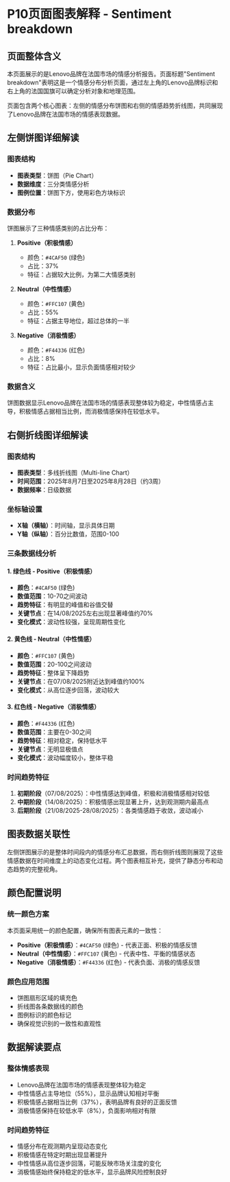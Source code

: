 # P10页面图表解释 - Sentiment breakdown

## 页面整体含义

本页面展示的是Lenovo品牌在法国市场的情感分析报告。页面标题"Sentiment breakdown"表明这是一个情感分布分析页面，通过左上角的Lenovo品牌标识和右上角的法国国旗可以确定分析对象和地理范围。

页面包含两个核心图表：左侧的情感分布饼图和右侧的情感趋势折线图，共同展现了Lenovo品牌在法国市场的情感表现数据。

## 左侧饼图详细解读

### 图表结构
- **图表类型**：饼图（Pie Chart）
- **数据维度**：三分类情感分析
- **图例位置**：饼图下方，使用彩色方块标识

### 数据分布
饼图展示了三种情感类别的占比分布：

1. **Positive（积极情感）**
   - 颜色：`#4CAF50` (绿色)
   - 占比：37%
   - 特征：占据较大比例，为第二大情感类别

2. **Neutral（中性情感）**
   - 颜色：`#FFC107` (黄色)
   - 占比：55%
   - 特征：占据主导地位，超过总体的一半

3. **Negative（消极情感）**
   - 颜色：`#F44336` (红色)
   - 占比：8%
   - 特征：占比最小，显示负面情感相对较少

### 数据含义
饼图数据显示Lenovo品牌在法国市场的情感表现整体较为稳定，中性情感占主导，积极情感占据相当比例，而消极情感保持在较低水平。

## 右侧折线图详细解读

### 图表结构
- **图表类型**：多线折线图（Multi-line Chart）
- **时间范围**：2025年8月7日至2025年8月28日（约3周）
- **数据频率**：日级数据

### 坐标轴设置
- **X轴（横轴）**：时间轴，显示具体日期
- **Y轴（纵轴）**：百分比数值，范围0-100

### 三条数据线分析

#### 1. 绿色线 - Positive（积极情感）
- **颜色**：`#4CAF50` (绿色)
- **数值范围**：10-70之间波动
- **趋势特征**：有明显的峰值和谷值交替
- **关键节点**：在14/08/2025左右出现显著峰值约70%
- **变化模式**：波动性较强，呈现周期性变化

#### 2. 黄色线 - Neutral（中性情感）
- **颜色**：`#FFC107` (黄色)
- **数值范围**：20-100之间波动
- **趋势特征**：整体呈下降趋势
- **关键节点**：在07/08/2025附近达到峰值约100%
- **变化模式**：从高位逐步回落，波动较大

#### 3. 红色线 - Negative（消极情感）
- **颜色**：`#F44336` (红色)
- **数值范围**：主要在0-30之间
- **趋势特征**：相对稳定，保持低水平
- **关键节点**：无明显极值点
- **变化模式**：波动幅度较小，整体平稳

### 时间趋势特征
1. **初期阶段**（07/08/2025）：中性情感达到峰值，积极和消极情感相对较低
2. **中期阶段**（14/08/2025）：积极情感出现显著上升，达到观测期内最高点
3. **后期阶段**（21/08/2025-28/08/2025）：各类情感趋于收敛，波动减小

## 图表数据关联性

左侧饼图展示的是整体时间段内的情感分布汇总数据，而右侧折线图则展现了这些情感数据在时间维度上的动态变化过程。两个图表相互补充，提供了静态分布和动态趋势的完整视角。

## 颜色配置说明

### 统一颜色方案
本页面采用统一的颜色配置，确保所有图表元素的一致性：

- **Positive（积极情感）**：`#4CAF50` (绿色) - 代表正面、积极的情感反馈
- **Neutral（中性情感）**：`#FFC107` (黄色) - 代表中性、平衡的情感状态  
- **Negative（消极情感）**：`#F44336` (红色) - 代表负面、消极的情感反馈

### 颜色应用范围
- 饼图扇形区域的填充色
- 折线图各条数据线的颜色
- 图例标识的颜色标记
- 确保视觉识别的一致性和直观性

## 数据解读要点

### 整体情感表现
- Lenovo品牌在法国市场的情感表现整体较为稳定
- 中性情感占主导地位（55%），显示品牌认知相对平衡
- 积极情感占据相当比例（37%），表明品牌有良好的正面反馈
- 消极情感保持在较低水平（8%），负面影响相对有限

### 时间趋势特征
- 情感分布在观测期内呈现动态变化
- 积极情感在特定时期出现显著提升
- 中性情感从高位逐步回落，可能反映市场关注度的变化
- 消极情感始终保持稳定的低水平，显示品牌风险控制良好